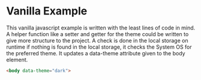 # Vanilla Example

This vanilla javascript example is written with the least lines of code in mind. A helper function like a setter and getter for the theme could be written to give more structure to the project. A check is done in the local storage on runtime if nothing is found in the local storage, it checks the System OS for the preferred theme. It updates a data-theme attribute given to the body element. 
```HTML 
<body data-theme="dark">
``` 
